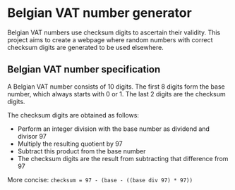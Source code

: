 # Belgian VAT number generator

Belgian VAT numbers use checksum digits to ascertain their validity. This project aims to create a webpage where random numbers with correct checksum digits are generated to be used elsewhere.

## Belgian VAT number specification

A Belgian VAT number consists of 10 digits. The first 8 digits form the base number, which always starts with 0 or 1. The last 2 digits are the checksum digits.

The checksum digits are obtained as follows:

- Perform an integer division with the base number as dividend and divisor 97
- Multiply the resulting quotient by 97
- Subtract this product from the base number
- The checksum digits are the result from subtracting that difference from 97

More concise: `checksum = 97 - (base - ((base div 97) * 97))`